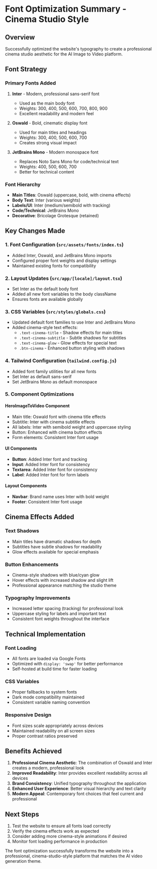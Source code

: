 # Font Optimization Summary - Cinema Studio Style

## Overview
Successfully optimized the website's typography to create a professional cinema studio aesthetic for the AI Image to Video platform.

## Font Strategy

### Primary Fonts Added
1. **Inter** - Modern, professional sans-serif font
   - Used as the main body font
   - Weights: 300, 400, 500, 600, 700, 800, 900
   - Excellent readability and modern feel

2. **Oswald** - Bold, cinematic display font
   - Used for main titles and headings
   - Weights: 300, 400, 500, 600, 700
   - Creates strong visual impact

3. **JetBrains Mono** - Modern monospace font
   - Replaces Noto Sans Mono for code/technical text
   - Weights: 400, 500, 600, 700
   - Better for technical content

### Font Hierarchy
- **Main Titles**: Oswald (uppercase, bold, with cinema effects)
- **Body Text**: Inter (various weights)
- **Labels/UI**: Inter (medium/semibold with tracking)
- **Code/Technical**: JetBrains Mono
- **Decorative**: Bricolage Grotesque (retained)

## Key Changes Made

### 1. Font Configuration (`src/assets/fonts/index.ts`)
- Added Inter, Oswald, and JetBrains Mono imports
- Configured proper font weights and display settings
- Maintained existing fonts for compatibility

### 2. Layout Updates (`src/app/[locale]/layout.tsx`)
- Set Inter as the default body font
- Added all new font variables to the body className
- Ensures fonts are available globally

### 3. CSS Variables (`src/styles/globals.css`)
- Updated default font families to use Inter and JetBrains Mono
- Added cinema-style text effects:
  - `.text-cinema-title` - Shadow effects for main titles
  - `.text-cinema-subtitle` - Subtle shadows for subtitles
  - `.text-cinema-glow` - Glow effects for special text
  - `.btn-cinema` - Enhanced button styling with shadows

### 4. Tailwind Configuration (`tailwind.config.js`)
- Added font family utilities for all new fonts
- Set Inter as default sans-serif
- Set JetBrains Mono as default monospace

### 5. Component Optimizations

#### HeroImageToVideo Component
- Main title: Oswald font with cinema title effects
- Subtitle: Inter with cinema subtitle effects
- All labels: Inter with semibold weight and uppercase styling
- Button: Enhanced with cinema button effects
- Form elements: Consistent Inter font usage

#### UI Components
- **Button**: Added Inter font and tracking
- **Input**: Added Inter font for consistency
- **Textarea**: Added Inter font for consistency
- **Label**: Added Inter font for form labels

#### Layout Components
- **Navbar**: Brand name uses Inter with bold weight
- **Footer**: Consistent Inter font usage

## Cinema Effects Added

### Text Shadows
- Main titles have dramatic shadows for depth
- Subtitles have subtle shadows for readability
- Glow effects available for special emphasis

### Button Enhancements
- Cinema-style shadows with blue/cyan glow
- Hover effects with increased shadow and slight lift
- Professional appearance matching the studio theme

### Typography Improvements
- Increased letter spacing (tracking) for professional look
- Uppercase styling for labels and important text
- Consistent font weights throughout the interface

## Technical Implementation

### Font Loading
- All fonts are loaded via Google Fonts
- Optimized with `display: 'swap'` for better performance
- Self-hosted at build time for faster loading

### CSS Variables
- Proper fallbacks to system fonts
- Dark mode compatibility maintained
- Consistent variable naming convention

### Responsive Design
- Font sizes scale appropriately across devices
- Maintained readability on all screen sizes
- Proper contrast ratios preserved

## Benefits Achieved

1. **Professional Cinema Aesthetic**: The combination of Oswald and Inter creates a modern, professional look
2. **Improved Readability**: Inter provides excellent readability across all devices
3. **Brand Consistency**: Unified typography throughout the application
4. **Enhanced User Experience**: Better visual hierarchy and text clarity
5. **Modern Appeal**: Contemporary font choices that feel current and professional

## Next Steps

1. Test the website to ensure all fonts load correctly
2. Verify the cinema effects work as expected
3. Consider adding more cinema-style animations if desired
4. Monitor font loading performance in production

The font optimization successfully transforms the website into a professional, cinema-studio-style platform that matches the AI video generation theme.
